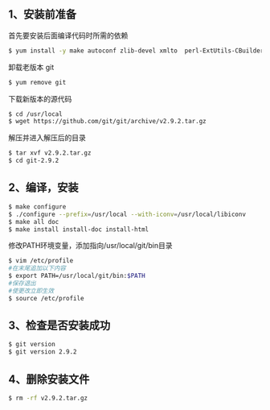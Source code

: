 ## 1、安装前准备

首先要安装后面编译代码时所需的依赖

```bash
$ yum install -y make autoconf zlib-devel xmlto  perl-ExtUtils-CBuilder perl-ExtUtils-MakeMaker
```

卸载老版本 git

```bash
$ yum remove git
```

下载新版本的源代码

```bash
$ cd /usr/local
$ wget https://github.com/git/git/archive/v2.9.2.tar.gz
```

解压并进入解压后的目录

```bash
$ tar xvf v2.9.2.tar.gz
$ cd git-2.9.2
```

## 2、编译，安装

```sh
$ make configure
$ ./configure --prefix=/usr/local --with-iconv=/usr/local/libiconv
$ make all doc
$ make install install-doc install-html
```

修改PATH环境变量，添加指向/usr/local/git/bin目录

```bash
$ vim /etc/profile
#在末尾追加以下内容
$ export PATH=/usr/local/git/bin:$PATH
#保存退出
#使更改立即生效
$ source /etc/profile
```

## 3、检查是否安装成功

```bash
$ git version
$ git version 2.9.2
```

## 4、删除安装文件

```bash
$ rm -rf v2.9.2.tar.gz
```

